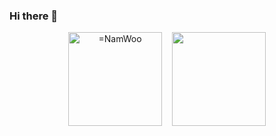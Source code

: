 ### Hi there 👋



<p align="center"><img align="center" height="150" src="https://github-readme-stats.vercel.app/api?username=NamWoo&show_icons=true" alt="=NamWoo" />&nbsp;
&nbsp;
<img align="center" height="150" src="https://github-readme-stats.vercel.app/api/top-langs/?username=NamWoo&layout=compact" /><p/>


<!--
**NamWoo/NamWoo** is a ✨ _special_ ✨ repository because its `README.md` (this file) appears on your GitHub profile.

Here are some ideas to get you started:

- 🔭 I’m currently working on ...
- 🌱 I’m currently learning ...
- 👯 I’m looking to collaborate on ...
- 🤔 I’m looking for help with ...
- 💬 Ask me about ...
- 📫 How to reach me: ...
- 😄 Pronouns: ...
- ⚡ Fun fact: ...
-->


